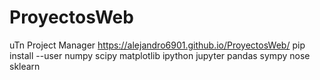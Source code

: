 # ProyectosWeb 
uTn Project Manager
https://alejandro6901.github.io/ProyectosWeb/
pip install --user numpy scipy matplotlib ipython jupyter pandas sympy nose sklearn
